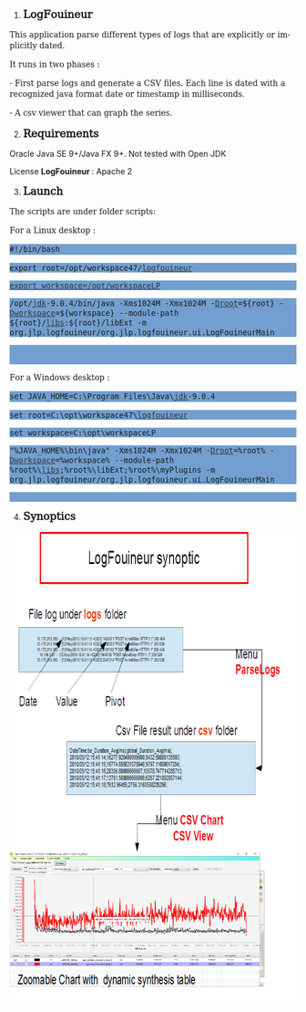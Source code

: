 <!DOCTYPE HTML PUBLIC "-//W3C//DTD HTML 4.0 Transitional//EN">
<html>
<head>
	<meta http-equiv="content-type" content="text/html; charset=utf-8"/>
	
</head>
<body lang="en-US" dir="ltr">
<ol>
	<li/>
<p style="margin-top: 0.42cm; page-break-after: avoid"><font face="DejaVu Math TeX Gyre"><font size="4" style="font-size: 14pt"><b>LogFouineur</b></font></font></p>
</ol>
<p style="font-weight: normal"><font face="DejaVu Math TeX Gyre">This
application parse different types of logs that are explicitly or
implicitly dated.</font></p>
<p style="font-weight: normal"><font face="DejaVu Math TeX Gyre">It
runs in two phases :</font></p>
<p style="font-weight: normal"><font face="DejaVu Math TeX Gyre">-
First parse logs and generate a CSV files. Each line is dated with a
recognized java format date or timestamp in milliseconds.</font></p>
<p><font face="DejaVu Math TeX Gyre"><span lang="en-US"><span style="font-weight: normal">-
A csv viewer that can graph the series.</span></span></font></p>
<ol start="2">
	<li/>
<p style="margin-top: 0.42cm; page-break-after: avoid"><font face="DejaVu Math TeX Gyre"><font size="4" style="font-size: 14pt"><b>Requirements</b></font></font></p>
</ol>
<p>Oracle Java SE 9+/Java FX 9+. Not tested with Open JDK</p>
<p>License <b>LogFouineur </b>: Apache 2</p>
<ol start="3">
	<li/>
<p style="margin-top: 0.42cm; page-break-after: avoid"><font face="DejaVu Math TeX Gyre"><font size="4" style="font-size: 14pt"><b>Launch</b></font></font></p>
</ol>
<p style="font-weight: normal"><font face="DejaVu Math TeX Gyre">The
scripts are under folder scripts:</font></p>
<p style="font-weight: normal"><font face="DejaVu Math TeX Gyre">For
a Linux desktop :</font></p>
<p style="margin-bottom: 0cm; font-weight: normal; background: #729fcf">
<font face="DejaVu Math TeX Gyre"><font face="Monospace"><font size="2" style="font-size: 10pt">#!/bin/bash</font></font></font></p>
<p align="left" style="margin-bottom: 0cm; background: #729fcf"><font face="Monospace"><font size="2" style="font-size: 10pt">export
root=/opt/workspace47/</font></font><font color="#31363b"><font face="Monospace"><font size="2" style="font-size: 10pt"><u>logfouineur</u></font></font></font></p>
<p align="left" style="margin-bottom: 0cm; background: #729fcf"><font color="#31363b"><font face="Monospace"><font size="2" style="font-size: 10pt"><u>export
workspace=/opt/workspaceLP</u></font></font></font></p>
<p align="left" style="margin-bottom: 0cm; background: #729fcf"><font face="Monospace"><font size="2" style="font-size: 10pt">/opt/</font></font><font color="#31363b"><font face="Monospace"><font size="2" style="font-size: 10pt"><u>jdk</u></font></font></font><font face="Monospace"><font size="2" style="font-size: 10pt">-9.0.4/bin/java
-Xms1024M -Xmx1024M -</font></font><font color="#31363b"><font face="Monospace"><font size="2" style="font-size: 10pt"><u>Droot</u></font></font></font><font face="Monospace"><font size="2" style="font-size: 10pt">=${root}
-</font></font><font color="#31363b"><font face="Monospace"><font size="2" style="font-size: 10pt"><u>Dworkspace</u></font></font></font><font face="Monospace"><font size="2" style="font-size: 10pt">=</font></font><font face="Monospace"><font size="2" style="font-size: 10pt">${workspace}</font></font><font face="Monospace"><font size="2" style="font-size: 10pt">
 --module-path ${root}/</font></font><font color="#31363b"><font face="Monospace"><font size="2" style="font-size: 10pt"><u>libs</u></font></font></font><font face="Monospace"><font size="2" style="font-size: 10pt">:${root}/libExt
-m org.jlp.logfouineur/org.jlp.logfouineur.ui.LogFouineurMain</font></font></p>
<p style="font-weight: normal; background: #729fcf"><br/>
<br/>

</p>
<p style="font-weight: normal"><font face="DejaVu Math TeX Gyre">For
a Windows desktop :</font></p>
<p style="margin-bottom: 0cm; font-weight: normal; background: #729fcf">
<font face="DejaVu Math TeX Gyre"><font face="Monospace"><font size="2" style="font-size: 10pt">set
JAVA_HOME=C:\Program Files\Java\</font></font><font color="#31363b"><font face="Monospace"><font size="2" style="font-size: 10pt"><u>jdk</u></font></font></font><font face="Monospace"><font size="2" style="font-size: 10pt">-9.0.4</font></font></font></p>
<p align="left" style="margin-bottom: 0cm; background: #729fcf"><font face="Monospace"><font size="2" style="font-size: 10pt">set
root=C:\opt\workspace47\</font></font><font color="#31363b"><font face="Monospace"><font size="2" style="font-size: 10pt"><u>logfouineur</u></font></font></font></p>
<p align="left" style="margin-bottom: 0cm; background: #729fcf"><font face="Monospace"><font size="2" style="font-size: 10pt">set
workspace=C:\opt\workspaceLP</font></font></p>
<p align="left" style="margin-bottom: 0cm; background: #729fcf"><font face="Monospace"><font size="2" style="font-size: 10pt">&quot;%JAVA_HOME%\bin\java&quot;
-Xms1024M -Xmx1024M -</font></font><font color="#31363b"><font face="Monospace"><font size="2" style="font-size: 10pt"><u>Droot</u></font></font></font><font face="Monospace"><font size="2" style="font-size: 10pt">=%root%
-</font></font><font color="#31363b"><font face="Monospace"><font size="2" style="font-size: 10pt"><u>Dworkspace</u></font></font></font><font face="Monospace"><font size="2" style="font-size: 10pt">=%workspace%
 --module-path %root%\</font></font><font color="#31363b"><font face="Monospace"><font size="2" style="font-size: 10pt"><u>libs</u></font></font></font><font face="Monospace"><font size="2" style="font-size: 10pt">;%root%\libExt;%root%\myPlugins
-m org.jlp.logfouineur/org.jlp.logfouineur.ui.LogFouineurMain</font></font></p>
<p style="margin-bottom: 0cm; font-weight: normal; background: #729fcf">
<br/>

</p>
<ol start="4">
	<li/>
<p style="margin-top: 0.42cm; page-break-after: avoid"><font face="DejaVu Math TeX Gyre"><font size="4" style="font-size: 14pt"><b>Synoptics</b></font></font></p>
</ol>
<p><img src="manual/synoptic.png" name="Image1" align="left" width="786" height="830" border="0"/>
<br/>
<br/>

</p>
</body>
</html>
